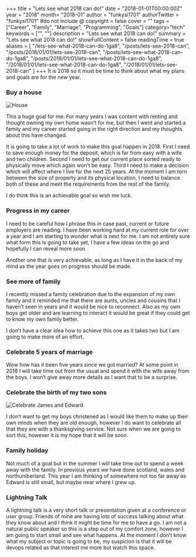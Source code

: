 +++
title = "Lets see what 2018 can do!"
date = "2018-01-01T00:00:00Z"
year = "2018"
month= "2018-01"
author = "funkysi1701"
authorTwitter = "funkysi1701" #do not include @
copyright = false
cover = ""
tags = ["Career", "Family", "Marriage", "Programming", "Goals"]
category="tech"
keywords = ["", ""]
description = "Lets see what 2018 can do!"
summary = "Lets see what 2018 can do!"
showFullContent = false
readingTime = true
aliases = [
    "/lets-see-what-2018-can-do-1ga8",
    "/posts/lets-see-2018-can",
    "/posts/2018/01/01/lets-see-2018-can",
    "/posts/lets-see-what-2018-can-do-1ga8",
    "/posts/2018/01/01/lets-see-what-2018-can-do-1ga8",
    "/2018/01/01/lets-see-what-2018-can-do-1ga8",
    "/2018/01/01/lets-see-2018-can"
]
+++
It is 2018 so it must be time to think about what my plans and goals are for the new year.

### Buy a house

![House](https://storageaccountblog9f5d.blob.core.windows.net/blazor/wp-content/uploads/2017/12/LEGO-Classic-10703-Creative-Building-Box-Yellow-House.jpg?resize=300%2C300&ssl=1)

This a huge goal for me. For many years I was content with renting and thought owning my own home wasn’t for me, but then I went and started a family and my career started going in the right direction and my thoughts about this have changed.

It is going to take a lot of work to make this goal happen in 2018. First I need to save enough money for the deposit, which is far from easy with a wife and two children. Second I need to get our current place sorted ready to physically move which again won’t be easy. Third I need to make a decision which will affect where I live for the next 25 years. At the moment I am torn between the size of property and its physical location, I need to balance both of these and meet the requirements from the rest of the family.

I do think this is an achievable goal so wish me luck.

### Progress in my career

I need to be careful how I phrase this in case past, current or future employers are reading. I have been working hard at my current role for over a year and I am starting to wonder what is next for me. I am not entirely sure what form this is going to take yet, I have a few ideas on the go and hopefully I can reveal more soon.

Another one that is very achievable, as long as I have it in the back of my mind as the year goes on progress should be made.

### See more of family

I recently missed a family celebration due to the expansion of my own family and it reminded me that there are aunts, uncles and cousins that I haven’t seen in years and it would be nice to reconnect. Also as my own boys get older and are learning to interact it would be great if they could get to know my own family better.

I don’t have a clear idea how to achieve this one as it takes two but I am going to make more of an effort.

### Celebrate 5 years of marriage

Wow how has it been five years since we got married? At some point in 2018 I will take time out from the usual and spend it with the wife away from the boys. I won’t give away more details as I want that to be a surprise.

### Celebrate the birth of my two sons

![Celebrate James and Edward](https://storageaccountblog9f5d.blob.core.windows.net/blazor/wp-content/uploads/2015/07/james5.jpg?resize=300%2C225&ssl=1)

I don’t want to get my boys christened as I would like them to make up their own minds when they are old enough, however I do want to celebrate all that they are with a thanksgiving service. Not sure when we are going to sort this, however it is my hope that it will be soon.

### Family holiday

Not much of a goal but in the summer I will take time out to spend a week away with the family. In previous years we have done scotland, wales and northumberland. This year I am thinking of somewhere not too far away as Edward is still small, but maybe near where I grew up.

### Lightning Talk

A lightning talk is a very short talk or presentation given at a conference or user group. Friends of mine are having lots of success talking about what they know about and I think it might be time for me to have a go. I am not a natural public speaker so this is a step out of my comfort zone, however I am going to start small and see what happens. At the moment I don’t know what my subject or topic is going to be, my suspicion is that it will be devops related as that interest me more but watch this space.